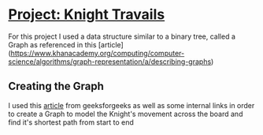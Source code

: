 # [Project: Knight Travails](https://www.theodinproject.com/lessons/javascript-knights-travails)

For this project I used a data structure similar to a binary tree, called a Graph as referenced in this [article] (https://www.khanacademy.org/computing/computer-science/algorithms/graph-representation/a/describing-graphs)

## Creating the Graph

I used this [article](https://www.geeksforgeeks.org/implementation-graph-javascript/#) from geeksforgeeks as well as some internal links in order to create a Graph to model the Knight's movement across the board and find it's shortest path from start to end
